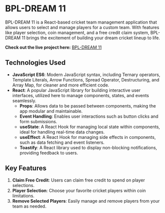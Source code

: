 # BPL-DREAM 11

BPL-DREAM 11 is a React-based cricket team management application that allows users to select and manage players for a custom team. With features like player selection, coin management, and a free credit claim system, BPL-DREAM 11 brings the excitement of building your dream cricket lineup to life.

**Check out the live project here:**   [BPL-DREAM 11](https://dream11-bpl-team.netlify.app/)

## Technologies Used

- **JavaScript ES6**: Modern JavaScript syntax, including Ternary operators, Template Literals, Arrow Functions, Spread Operator, Destructuring, and Array Map, for cleaner and more efficient code.
- **React**: A popular JavaScript library for building interactive user interfaces, utilized here to manage components, states, and events seamlessly.
  - **Props**: Allows data to be passed between components, making the app modular and maintainable.
  - **Event Handling**: Enables user interactions such as button clicks and form submissions.
  - **useState**: A React Hook for managing local state within components, ideal for handling real-time data changes.
  - **useEffect**: A React Hook for managing side effects in components, such as data fetching and event listeners.
  - **Toastify**: A React library used to display non-blocking notifications, providing feedback to users.

## Key Features

1. **Claim Free Credit**: Users can claim free credit to spend on player selections.
2. **Player Selection**: Choose your favorite cricket players within coin limitations.
3. **Remove Selected Players**: Easily manage and remove players from your team as needed.
